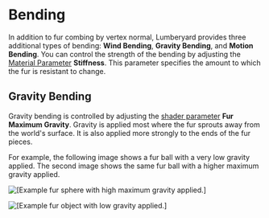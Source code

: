 # Bending<a name="shader-ref-fur-features-bending"></a>

In addition to fur combing by vertex normal, Lumberyard provides three additional types of bending: **Wind Bending**, **Gravity Bending**, and **Motion Bending**\. You can control the strength of the bending by adjusting the [Material Parameter](shader-ref-fur-materialsettings.md) **Stiffness**\. This parameter specifies the amount to which the fur is resistant to change\.

## Gravity Bending<a name="shader-ref-fur-features-bending-gravity"></a>

Gravity bending is controlled by adjusting the [shader parameter](shader-ref-fur-materialsettings.md) **Fur Maximum Gravity**\. Gravity is applied most where the fur sprouts away from the world's surface\. It is also applied more strongly to the ends of the fur pieces\.

For example, the following image shows a fur ball with a very low gravity applied\. The second image shows the same fur ball with a higher maximum gravity applied\.

![\[Example fur sphere with high maximum gravity applied.\]](http://docs.aws.amazon.com/lumberyard/latest/userguide/images/shader-ref-fur-11.png)

![\[Example fur object with low gravity applied.\]](http://docs.aws.amazon.com/lumberyard/latest/userguide/images/shader-ref-fur-12.png)